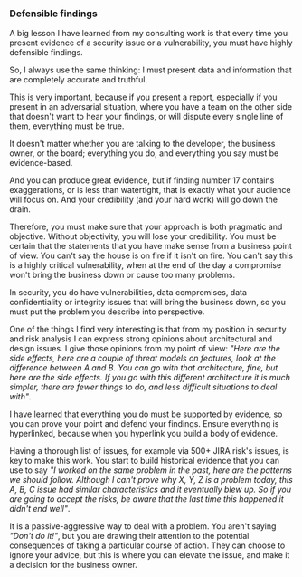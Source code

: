 ### Defensible findings

A big lesson I have learned from my consulting work is that every time you present evidence of a security issue or a vulnerability, you must have highly defensible findings.

So, I always use the same thinking: I must present data and information that are completely accurate and truthful.  

This is very important, because if you present a report, especially if you present in an adversarial situation, where you have a team on the other side that doesn't want to hear your findings, or will dispute every single line of them, everything must be true.

It doesn't matter whether you are talking to the developer, the business owner, or the board; everything you do, and everything you say must be evidence-based.

And you can produce great evidence, but if finding number 17 contains exaggerations, or is less than watertight, that is exactly what your audience will focus on. And your credibility (and your hard work) will go down the drain.

Therefore, you must make sure that your approach is both pragmatic and objective. Without objectivity, you will lose your credibility. You must be certain that the statements that you have make sense from a business point of view. You can't say the house is on fire if it isn't on fire. You can't say this is a highly critical vulnerability, when at the end of the day a compromise won't bring the business down or cause too many problems.

In security, you do have vulnerabilities, data compromises, data confidentiality or integrity issues that will bring the business down, so you must put the problem you describe into perspective.

One of the things I find very interesting is that from my position in security and risk analysis I can express strong opinions about architectural and design issues. I give those opinions from my point of view: _"Here are the side effects, here are a couple of threat models on features, look at the difference between A and B. You can go with that architecture, fine, but here are the side effects. If you go with this different architecture it is much simpler, there are fewer things to do, and less difficult situations to deal with"_.

I have learned that everything you do must be supported by evidence, so you can prove your point and defend your findings. Ensure everything is hyperlinked, because when you hyperlink you build a body of evidence.

Having a thorough list of issues, for example via 500+ JIRA risk's issues, is key to make this work. You start to build historical evidence that you can use to say _"I worked on the same problem in the past, here are the patterns we should follow. Although I can't prove why X, Y, Z is a problem today, this A, B, C issue had similar characteristics and it eventually blew up. So if you are going to accept the risks, be aware that the last time this happened it didn't end well"_.

It is a passive-aggressive way to deal with a problem. You aren't saying _"Don't do it!"_, but you are drawing their attention to the potential consequences of taking a particular course of action. They can choose to ignore your advice, but this is where you can elevate the issue, and make it a decision for the business owner.  
